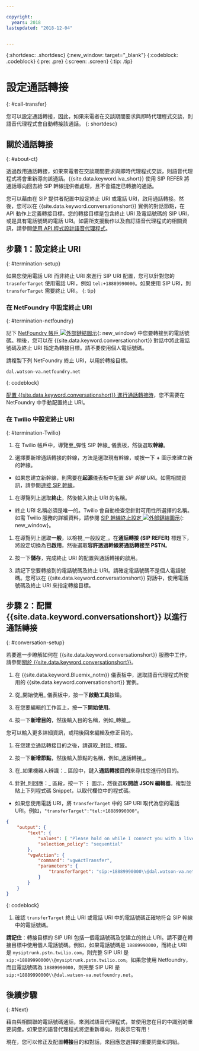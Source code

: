 ```yaml
---

copyright:
  years: 2018
lastupdated: "2018-12-04"


---
```


{:shortdesc: .shortdesc}
{:new_window: target="_blank"}
{:codeblock: .codeblock}
{:pre: .pre}
{:screen: .screen}
{:tip: .tip}


# 設定通話轉接
{: #call-transfer}

您可以設定通話轉接，因此，如果來電者在交談期間要求與即時代理程式交談，則語音代理程式會自動轉接該通話。
{: shortdesc}

## 關於通話轉接
{: #about-ct}

透過啟用通話轉接，如果來電者在交談期間要求與即時代理程式交談，則語音代理程式將會重新導向該通話。{{site.data.keyword.iva_short}} 使用 SIP REFER 將通話導向回去給 SIP 幹線提供者處理，且不會錨定已轉接的通話。

您可以藉由在 SIP 提供者配置中設定終止 URI 或電話 URI，啟用通話轉接。然後，您可以在 {{site.data.keyword.conversationshort}} 實例的對話節點，在 API 動作上定義轉接目標。您的轉接目標是包含終止 URI 及電話號碼的 SIP URI，或是具有電話號碼的電話 URI。如需所支援動作以及自訂語音代理程式的相關資訊，請參閱[使用 API 程式設計語音代理程式](api.html)。

## 步驟 1：設定終止 URI
{: #termination-setup}

如果您使用電話 URI 而非終止 URI 來進行 SIP URI 配置，您可以針對您的 `trasnferTarget` 使用電話 URI，例如 `tel:+18889990000`。如果使用 SIP URI，則 `transferTarget` 需要終止 URI。
{: tip}

### 在 NetFoundry 中設定終止 URI
{: #termination-netfoundry}

記下 [NetFoundry 帳戶 ![外部鏈結圖示](../../icons/launch-glyph.svg "外部鏈結圖示")](https://watson.netfoundry.io/watson-login){: new_window} 中您要轉接到的電話號碼。稍後，您可以在 {{site.data.keyword.conversationshort}} 對話中將此電話號碼及終止 URI 指定為轉接目標。請不要使用個人電話號碼。

請複製下列 NetFoundry 終止 URI，以用於轉接目標。

```
dal.watson-va.netfoundry.net
```
{: codeblock}

[配置 {{site.data.keyword.conversationshort}} 進行通話轉接時](#conversation-setup)，您不需要在 NetFoundry 中手動配置終止 URI。

### 在 Twilio 中設定終止 URI
{: #termination-Twilio}

1. 在 Twilio 帳戶中，導覽至_彈性 SIP 幹線_ 儀表板，然後選取**幹線**。

1. 選擇要新增通話轉接的幹線，方法是選取現有幹線，或按一下 **+** 圖示來建立新的幹線。

  * 如果您建立新幹線，則需要在**起源**儀表板中配置 _SIP 幹線 URI_。如需相關資訊，請參閱[連接 SIP 幹線](connect-SIP.html)。

1. 在導覽列上選取**終止**，然後輸入終止 URI 的名稱。

  * 終止 URI 名稱必須是唯一的。Twilio 會自動檢查您針對可用性所選擇的名稱。如需 Twilio 服務的詳細資料，請參閱 [SIP 幹線終止設定 ![外部鏈結圖示](../../icons/launch-glyph.svg "外部鏈結圖示")](https://www.twilio.com/docs/api/sip-trunking/getting-started#termination){: new_window}。

1. 在導覽列上選取**一般**，以檢視_一般設定_。在**通話轉接 (SIP REFER)** 標題下，將設定切換為**已啟用**，然後選取**容許透過幹線將通話轉接至 PSTN**。

1. 按一下**儲存**，完成終止 URI 的配置與通話轉接的啟用。

1. 請記下您要轉接到的電話號碼及終止 URI。請確定電話號碼不是個人電話號碼。您可以在 {{site.data.keyword.conversationshort}} 對話中，使用電話號碼及終止 URI 來指定轉接目標。


## 步驟 2：配置 {{site.data.keyword.conversationshort}} 以進行通話轉接
{: #conversation-setup}

若要進一步瞭解如何在 {{site.data.keyword.conversationshort}} 服務中工作，請參閱[關於 {{site.data.keyword.conversationshort}}](../conversation/index.html#about)。

1. 在 {{site.data.keyword.Bluemix_notm}} 儀表板中，選取語音代理程式所使用的 {{site.data.keyword.conversationshort}} 實例。

1. 從_開始使用_ 儀表板中，按一下**啟動工具**按鈕。

1. 在您要編輯的工作區上，按一下**開始使用**。

1. 按一下**新增目的**，然後輸入目的名稱，例如_轉接_。

  您可以輸入更多詳細資訊，或稍後回來編輯及修正目的。

1. 在您建立通話轉接目的之後，請選取_對話_ 標籤。

1. 按一下**新增節點**，然後輸入節點的名稱，例如_通話轉接_。

1. 在_如果機器人辨識：_ 區段中，鍵入**通話轉接目的**來尋找您進行的目的。

1. 針對_則回應：_ 區段，按一下 **&vellip;** 圖示，然後選取**開啟 JSON 編輯器**。複製並貼上下列程式碼 Snippet，以取代欄位中的程式碼。

  * 如果您使用電話 URI，將 `transferTarget` 中的 SIP URI 取代為您的電話 URI。例如，`"transferTarget":"tel:+18889990000"`。

  ```json
  {
      "output": {
          "text": {
              "values": [ "Please hold on while I connect you with a live agent." ],
              "selection_policy": "sequential"
          },
          "vgwAction": {
              "command": "vgwActTransfer",
              "parameters": {
                  "transferTarget": "sip:+18889990000\\@dal.watson-va.netfoundry.net"
              }
          }
      }
  }
  ```
  {: codeblock}

1. 確認 `transferTarget` 終止 URI 或電話 URI 中的電話號碼正確地符合 SIP 幹線中的電話號碼。

**請記住**：轉接目標的 SIP URI 包括一個電話號碼及您建立的終止 URI。請不要在轉接目標中使用個人電話號碼。例如，如果電話號碼是 `18889990000`，而終止 URI 是 `mysiptrunk.pstn.twilio.com`，則完整 SIP URI 是 `sip:+18889990000\\@mysiptrunk.pstn.twilio.com`。如果您使用 Netfoundry，而且電話號碼為 `18889990000`，則完整 SIP URI 是 `sip:+18889990000\\@dal.watson-va.netfoundry.net`。

## 後續步驟
{: #Next}

藉由與相關聯的電話號碼通話，來測試語音代理程式，並使用您在目的中識別的重要詞彙。如果您的語音代理程式將您重新導向，則表示它有用！

現在，您可以修正及配置**轉接**目的和對話，來回應您選擇的重要詞彙和詞組。
